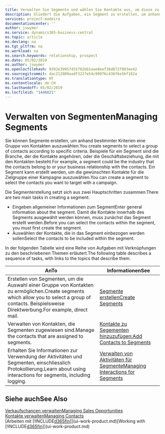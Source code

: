 ```yaml
---
title: Verwalten Sie Segmente und wählen Sie Kontakte aus, um diese zu berücksichtigen| Microsoft Docs
description: Gliedert die Aufgaben, ein Segment zu erstellen, um anhand bestimmter Kriterien eine Gruppe von Kontakten auszuwählen, zum Beispiel Kontakte in einer Branche, die Sie anvisieren möchten.
services: project-madeira
documentationcenter: ''
author: jswymer
ms.service: dynamics365-business-central
ms.topic: article
ms.devlang: na
ms.tgt_pltfrm: na
ms.workload: na
ms.search.keywords: relationship, prospect
ms.date: 05/02/2019
ms.author: jswymer
ms.openlocfilehash: 0392e39957455702bb1aae8eef38d872f803ee42
ms.sourcegitcommit: dac212009aadf3227e54c99976c438f6e56f182a
ms.translationtype: HT
ms.contentlocale: de-CH
ms.lasthandoff: 05/02/2019
ms.locfileid: "1446821"
---
```

# <a name="managing-segments"></a><span data-ttu-id="87ff3-103">Verwalten von Segmenten</span><span class="sxs-lookup"><span data-stu-id="87ff3-103">Managing Segments</span></span>
<span data-ttu-id="87ff3-104">Sie können Segmente erstellen, um anhand bestimmter Kriterien eine Gruppe von Kontakten auszuwählen.</span><span class="sxs-lookup"><span data-stu-id="87ff3-104">You create segments to select a group of contacts according to specific criteria.</span></span> <span data-ttu-id="87ff3-105">Beispiele für ein Segment sind die Branche, der die Kontakte angehören, oder die Geschäftsbeziehung, die mit den Kontakten besteht.</span><span class="sxs-lookup"><span data-stu-id="87ff3-105">For example, a segment could be the industry that the contacts belong to or your business relationship with the contacts.</span></span> <span data-ttu-id="87ff3-106">Ein Segment kann erstellt werden, um die gewünschten Kontakte für die Zielgruppe einer Kampagne auszuwählen.</span><span class="sxs-lookup"><span data-stu-id="87ff3-106">You can create a segment to select the contacts you want to target with a campaign.</span></span>

<span data-ttu-id="87ff3-107">Die Segmenterstellung setzt sich aus zwei Hauptschritten zusammen:</span><span class="sxs-lookup"><span data-stu-id="87ff3-107">There are two main tasks in creating a segment:</span></span>

* <span data-ttu-id="87ff3-108">Eingeben allgemeiner Informationen zum Segment</span><span class="sxs-lookup"><span data-stu-id="87ff3-108">Enter general information about the segment.</span></span> <span data-ttu-id="87ff3-109">Damit die Kontakte innerhalb des Segments ausgewählt werden können, muss zunächst das Segment erstellt werden.</span><span class="sxs-lookup"><span data-stu-id="87ff3-109">Before you can select the contacts within the segment, you must first create the segment.</span></span>
* <span data-ttu-id="87ff3-110">Auswählen der Kontakte, die in das Segment einbezogen werden sollen</span><span class="sxs-lookup"><span data-stu-id="87ff3-110">Select the contacts to be included within the segment.</span></span>

<span data-ttu-id="87ff3-111">In der folgenden Tabelle wird eine Reihe von Aufgaben mit Verknüpfungen zu den beschriebenen Themen erläutert.</span><span class="sxs-lookup"><span data-stu-id="87ff3-111">The following table describes a sequence of tasks, with links to the topics that describe them.</span></span>

| <span data-ttu-id="87ff3-112">An</span><span class="sxs-lookup"><span data-stu-id="87ff3-112">To</span></span> | <span data-ttu-id="87ff3-113">Informationen</span><span class="sxs-lookup"><span data-stu-id="87ff3-113">See</span></span> |
| --- | --- |
| <span data-ttu-id="87ff3-114">Erstellen von Segmenten, um die Auswahl einer Gruppe von Kontakten zu ermöglichen.</span><span class="sxs-lookup"><span data-stu-id="87ff3-114">Create segments which allow you to select a group of contacts.</span></span> <span data-ttu-id="87ff3-115">Beispielsweise Direktwerbung.</span><span class="sxs-lookup"><span data-stu-id="87ff3-115">For example, direct mail.</span></span> |[<span data-ttu-id="87ff3-116">Segmente erstellen</span><span class="sxs-lookup"><span data-stu-id="87ff3-116">Create Segments</span></span>](marketing-how-create-segment.md) |
| <span data-ttu-id="87ff3-117">Verwalten von Kontakten, die Segmenten zugewiesen sind.</span><span class="sxs-lookup"><span data-stu-id="87ff3-117">Manage the contacts that are assigned to segments.</span></span> |[<span data-ttu-id="87ff3-118">Kontakte zu Segementen hinzuzufügen:</span><span class="sxs-lookup"><span data-stu-id="87ff3-118">Add Contacts to Segments</span></span>](marketing-add-contact-segment.md) |
| <span data-ttu-id="87ff3-119">Erhalten Sie Informationen zur Verwendung der Aktivitäten und Segmenten, einschliesslich Protokollierung.</span><span class="sxs-lookup"><span data-stu-id="87ff3-119">Learn about using interactions for segments, including logging.</span></span> |[<span data-ttu-id="87ff3-120">Verwalten von Aktivitäten für Segmente</span><span class="sxs-lookup"><span data-stu-id="87ff3-120">Managing Interactions for Segments</span></span>](marketing-interaction-segments.md) |

## <a name="see-also"></a><span data-ttu-id="87ff3-121">Siehe auch</span><span class="sxs-lookup"><span data-stu-id="87ff3-121">See Also</span></span>
[<span data-ttu-id="87ff3-122">Verkaufschancen verwalten</span><span class="sxs-lookup"><span data-stu-id="87ff3-122">Managing Sales Opportunities</span></span>](marketing-manage-sales-opportunities.md)  
[<span data-ttu-id="87ff3-123">Kontakte verwalten</span><span class="sxs-lookup"><span data-stu-id="87ff3-123">Managing Contacts</span></span>](marketing-contacts.md)  
<span data-ttu-id="87ff3-124">[Arbeiten mit [!INCLUDE[d365fin](includes/d365fin_md.md)]](ui-work-product.md)</span><span class="sxs-lookup"><span data-stu-id="87ff3-124">[Working with [!INCLUDE[d365fin](includes/d365fin_md.md)]](ui-work-product.md)</span></span>
